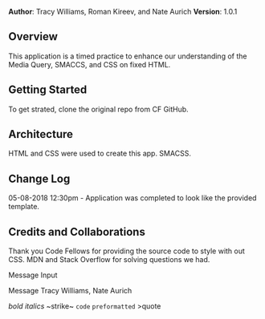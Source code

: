 **Author**: Tracy Williams, Roman Kireev, and Nate Aurich
**Version**: 1.0.1

## Overview
This application is a timed practice to enhance our understanding of the Media Query, SMACCS, and CSS on fixed HTML. 
<!-- Provide a high level overview of what this application is and why you are building it, beyond the fact that it's an assignment for a Code Fellows 301 class. (i.e. What's your problem domain?) -->

## Getting Started
To get strated, clone the original repo from CF GitHub.
<!-- What are the steps that a user must take in order to build this app on their own machine and get it running? -->

## Architecture
HTML and CSS were used to create this app. SMACSS.
<!-- Provide a detailed description of the application design. What technologies (languages, libraries, etc) you're using, and any other relevant design information. -->

## Change Log
05-08-2018 12:30pm - Application was completed to look like the provided template. 
<!-- Use this are to document the iterative changes made to your application as each feature is successfully implemented. Use time stamps. Here's an examples:

01-01-2001 4:59pm - Application now has a fully-functional express server, with GET and POST routes for the book resource.-->

## Credits and Collaborations
Thank you Code Fellows for providing the source code to style with out CSS.
MDN and Stack Overflow for solving questions we had.
<!-- Give credit (and a link) to other people or resources that helped you build this application. -->
Message Input


Message Tracy Williams, Nate Aurich

*bold* _italics_ ~strike~ `code` ```preformatted``` >quote